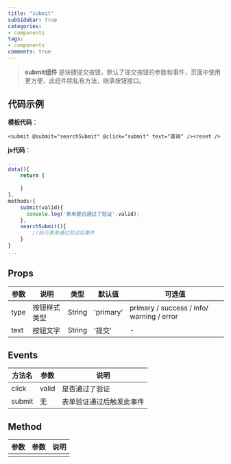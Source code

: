 ```yaml
---
title: "submit"
subSidebar: true
categories:
- components
tags:
- components
comments: true
---
```


>**submit组件** 是快捷提交按钮，默认了提交按钮的参数和事件，页面中使用更方便，此组件除私有方法，继承按钮接口。

## 代码示例

**模板代码**：

```vue
<submit @submit="searchSubmit" @click="submit" text="查询" /><reset />
```

**js代码**：

```javascript
...
data(){
    return {
        
    }
},
methods:{
    submit(valid){
      console.log('表单是否通过了验证',valid);
    },
    searchSubmit(){
		//执行表单通过验证后事件
    }
}
...
```

## Props

| 参数 | 说明         | 类型   | 默认值    | 可选值                                    |
| ---- | ------------ | ------ | --------- | ----------------------------------------- |
| type | 按钮样式类型 | String | 'primary' | primary / success / info/ warning / error |
| text | 按钮文字     | String | '提交'    | -                                         |

## Events

| 方法名 | 参数  | 说明                     |
| ------ | ----- | ------------------------ |
| click  | valid | 是否通过了验证           |
| submit | 无    | 表单验证通过后触发此事件 |



## Method

| 参数 | 参数 | 说明 |
| ---- | ---- | ---- |
|      |      |      |

